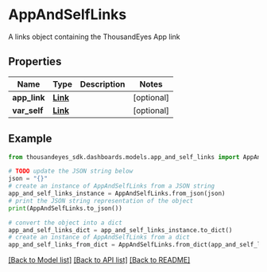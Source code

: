# AppAndSelfLinks

A links object containing the ThousandEyes App link

## Properties

Name | Type | Description | Notes
------------ | ------------- | ------------- | -------------
**app_link** | [**Link**](Link.md) |  | [optional] 
**var_self** | [**Link**](Link.md) |  | [optional] 

## Example

```python
from thousandeyes_sdk.dashboards.models.app_and_self_links import AppAndSelfLinks

# TODO update the JSON string below
json = "{}"
# create an instance of AppAndSelfLinks from a JSON string
app_and_self_links_instance = AppAndSelfLinks.from_json(json)
# print the JSON string representation of the object
print(AppAndSelfLinks.to_json())

# convert the object into a dict
app_and_self_links_dict = app_and_self_links_instance.to_dict()
# create an instance of AppAndSelfLinks from a dict
app_and_self_links_from_dict = AppAndSelfLinks.from_dict(app_and_self_links_dict)
```
[[Back to Model list]](../README.md#documentation-for-models) [[Back to API list]](../README.md#documentation-for-api-endpoints) [[Back to README]](../README.md)


